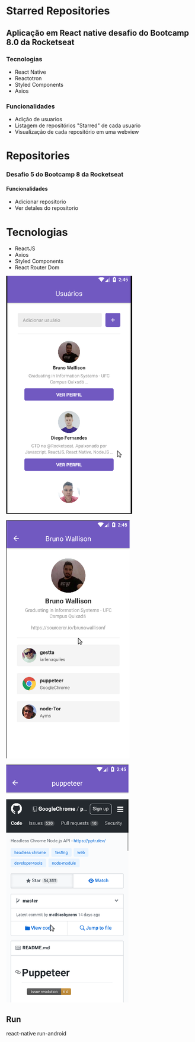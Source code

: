 # Starred Repositories

## Aplicação em React native desafio do Bootcamp 8.0 da Rocketseat

### Tecnologias

- React Native
- Reactotron
- Styled Components
- Axios

### Funcionalidades

- Adição de usuarios
- Listagem de repositórios "Starred" de cada usuario
- Visualização de cada repositório em uma webview

# Repositories

### Desafio 5 do Bootcamp 8 da Rocketseat

#### Funcionalidades

- Adicionar repositorio
- Ver detales do repositorio

# Tecnologias

- ReactJS
- Axios
- Styled Components
- React Router Dom

![example1](pic1.png)

![example2](pic2.png)

![example3](pic3.png)

## Run

react-native run-android
